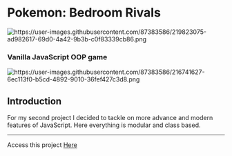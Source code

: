 <h1><name>Pokemon: Bedroom Rivals</name></h1>

![<logo>https://user-images.githubusercontent.com/87383586/219823075-ad982617-69d0-4a42-9b3b-c0f83339cb86.png</logo>](https://user-images.githubusercontent.com/87383586/219823075-ad982617-69d0-4a42-9b3b-c0f83339cb86.png)

<h3> Vanilla JavaScript OOP game </h2>

![<image>https://user-images.githubusercontent.com/87383586/216741627-6ec113f0-b5cd-4892-9010-36fef427c3d8.png</image>](https://user-images.githubusercontent.com/87383586/216741627-6ec113f0-b5cd-4892-9010-36fef427c3d8.png)

<h2> Introduction </h2>
<p><description>For my second project I decided to tackle on more advance and modern features of JavaScript. Here everything is modular and class based.</description></p>

<hr>
Access this project <a href="https://magnificent-pudding-b339db.netlify.app" target="_blank">Here</a>
